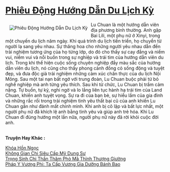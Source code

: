 <a href="https://truyentiki.com/phieu-dong-huong-dan-du-lich-ky.30739/" title="Phiêu Động Hướng Dẫn Du Lịch Kỳ"><h1>Phiêu Động Hướng Dẫn Du Lịch Kỳ</h1></a><div style="display:table"><img align="right" style="float: left; padding: 10px;" src="https://truyentiki.com/a/img/str/src/30739.jpg" alt="Phiêu Động Hướng Dẫn Du Lịch Kỳ">Lu Chuan là một hướng dẫn viên địa phương bình thường. Anh gặp Bai Lili, một phụ nữ ở Xinyi, trong một chuyến du lịch năm ngày. Khi quá trình du lịch tiến triển, họ chuyển từ người lạ sang yêu nhau. Sự thăng hoa cho những người yêu nhau dẫn đến trải nghiệm tương ứng của họ từng lớp, do đó cho thấy sự cay đắng và niềm vui, niềm vui và nỗi buồn trong sự nghiệp và trái tim của hướng dẫn viên du lịch. Trong khi thể hiện cuộc sống chuyên nghiệp đầy màu sắc của hướng dẫn viên du lịch, nó cũng cho thấy phong cảnh đồng cỏ sống động và tuyệt đẹp, và đưa độc giả trải nghiệm những cảm xúc chân thực của du lịch Nội Mông. Sau một tai nạn bất ngờ với trung đoàn, Lu Chuan buộc phải từ bỏ nghề nghiệp mà anh từng yêu thích. Sau khi từ chức, Lu Chuan bị trầm cảm nặng. Tự buồn, tự kỷ, nghi ngờ và lo lắng liên tục hành hạ trái tim của Land Chuan, khiến anh tuyệt vọng. Sự ra đi của bạn bè, sự hiểu lầm của gia đình và những rắc rối trong trải nghiệm tình yêu thất bại cũ của anh khiến Lu Chuan gần như đánh mất chính mình. Khi anh bị cô lập và bất lực nhất, một người phụ nữ đã khích lệ anh bằng tình yêu và giúp anh trẻ hóa. Khi Lu Chuan đi đúng hướng một lần nữa, người phụ nữ này đã rời khỏi cuộc đời anh.</div><p><br><b>Truyện Hay Khác :</b></p><a href="https://truyentiki.com/khoa-hon-ngoc.30738/" alt="Khóa Hồn Ngọc">Khóa Hồn Ngọc</a><br/><a href="https://github.com/nownovels/truyenhay/tree/master/truyenhay/30785/README.md" alt="Không Gian Chi Siêu Cấp Mỹ Dung Sư">Không Gian Chi Siêu Cấp Mỹ Dung Sư</a><br/><a href="https://github.com/nownovels/truyenhay/tree/master/truyenhay/30377/README.md" alt="Trọng Sinh Chi Thần Thăm Phò Mã Thỉnh Thượng Giường">Trọng Sinh Chi Thần Thăm Phò Mã Thỉnh Thượng Giường</a><br/><a href="https://github.com/nownovels/top500/tree/master/truyenhay/33630/" alt="Pháp Y Vương Phi: Ta Cấp Vương Gia Dưỡng Bánh Bao">Pháp Y Vương Phi: Ta Cấp Vương Gia Dưỡng Bánh Bao</a><br/>